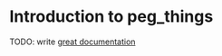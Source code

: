 # Introduction to peg_things

TODO: write [great documentation](http://jacobian.org/writing/what-to-write/)
